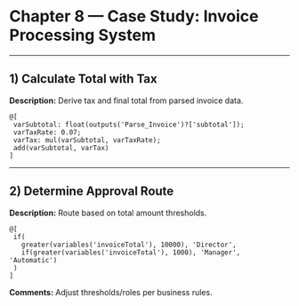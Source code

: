 # Chapter 8 — Case Study: Invoice Processing System

---

## 1) Calculate Total with Tax
**Description:** Derive tax and final total from parsed invoice data.

```plaintext
@[
 varSubtotal: float(outputs('Parse_Invoice')?['subtotal']);
 varTaxRate: 0.07;
 varTax: mul(varSubtotal, varTaxRate);
 add(varSubtotal, varTax)
]
```

---

## 2) Determine Approval Route
**Description:** Route based on total amount thresholds.

```plaintext
@[
 if(
   greater(variables('invoiceTotal'), 10000), 'Director',
   if(greater(variables('invoiceTotal'), 1000), 'Manager', 'Automatic')
 )
]
```

**Comments:** Adjust thresholds/roles per business rules.
